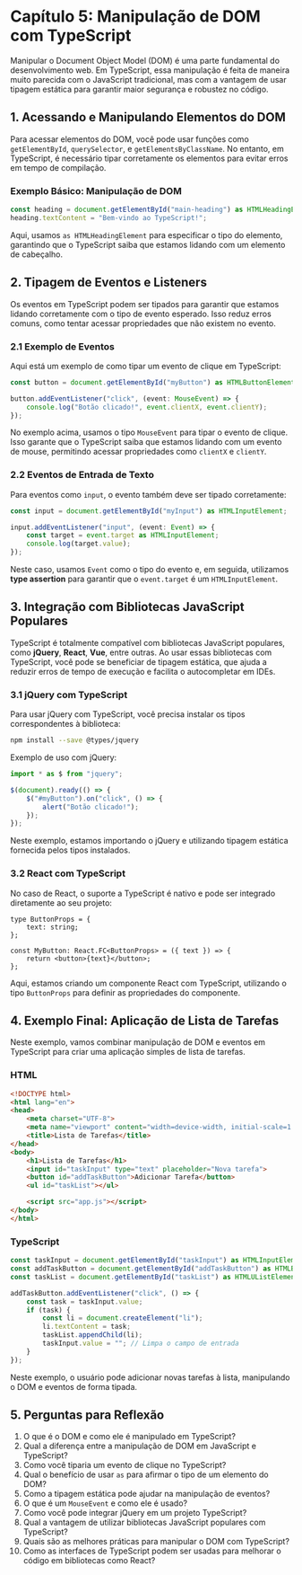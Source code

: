 # Capítulo 5: Manipulação de DOM com TypeScript

Manipular o Document Object Model (DOM) é uma parte fundamental do desenvolvimento web. Em TypeScript, essa manipulação é feita de maneira muito parecida com o JavaScript tradicional, mas com a vantagem de usar tipagem estática para garantir maior segurança e robustez no código.

## 1. Acessando e Manipulando Elementos do DOM

Para acessar elementos do DOM, você pode usar funções como `getElementById`, `querySelector`, e `getElementsByClassName`. No entanto, em TypeScript, é necessário tipar corretamente os elementos para evitar erros em tempo de compilação.

### Exemplo Básico: Manipulação de DOM

```typescript
const heading = document.getElementById("main-heading") as HTMLHeadingElement;
heading.textContent = "Bem-vindo ao TypeScript!";
```

Aqui, usamos `as HTMLHeadingElement` para especificar o tipo do elemento, garantindo que o TypeScript saiba que estamos lidando com um elemento de cabeçalho.

## 2. Tipagem de Eventos e Listeners

Os eventos em TypeScript podem ser tipados para garantir que estamos lidando corretamente com o tipo de evento esperado. Isso reduz erros comuns, como tentar acessar propriedades que não existem no evento.

### 2.1 Exemplo de Eventos

Aqui está um exemplo de como tipar um evento de clique em TypeScript:

```typescript
const button = document.getElementById("myButton") as HTMLButtonElement;

button.addEventListener("click", (event: MouseEvent) => {
    console.log("Botão clicado!", event.clientX, event.clientY);
});
```

No exemplo acima, usamos o tipo `MouseEvent` para tipar o evento de clique. Isso garante que o TypeScript saiba que estamos lidando com um evento de mouse, permitindo acessar propriedades como `clientX` e `clientY`.

### 2.2 Eventos de Entrada de Texto

Para eventos como `input`, o evento também deve ser tipado corretamente:

```typescript
const input = document.getElementById("myInput") as HTMLInputElement;

input.addEventListener("input", (event: Event) => {
    const target = event.target as HTMLInputElement;
    console.log(target.value);
});
```

Neste caso, usamos `Event` como o tipo do evento e, em seguida, utilizamos **type assertion** para garantir que o `event.target` é um `HTMLInputElement`.

## 3. Integração com Bibliotecas JavaScript Populares

TypeScript é totalmente compatível com bibliotecas JavaScript populares, como **jQuery**, **React**, **Vue**, entre outras. Ao usar essas bibliotecas com TypeScript, você pode se beneficiar de tipagem estática, que ajuda a reduzir erros de tempo de execução e facilita o autocompletar em IDEs.

### 3.1 jQuery com TypeScript

Para usar jQuery com TypeScript, você precisa instalar os tipos correspondentes à biblioteca:

```bash
npm install --save @types/jquery
```

Exemplo de uso com jQuery:

```typescript
import * as $ from "jquery";

$(document).ready(() => {
    $("#myButton").on("click", () => {
        alert("Botão clicado!");
    });
});
```

Neste exemplo, estamos importando o jQuery e utilizando tipagem estática fornecida pelos tipos instalados.

### 3.2 React com TypeScript

No caso de React, o suporte a TypeScript é nativo e pode ser integrado diretamente ao seu projeto:

```tsx
type ButtonProps = {
    text: string;
};

const MyButton: React.FC<ButtonProps> = ({ text }) => {
    return <button>{text}</button>;
};
```

Aqui, estamos criando um componente React com TypeScript, utilizando o tipo `ButtonProps` para definir as propriedades do componente.

## 4. Exemplo Final: Aplicação de Lista de Tarefas

Neste exemplo, vamos combinar manipulação de DOM e eventos em TypeScript para criar uma aplicação simples de lista de tarefas.

### HTML

```html
<!DOCTYPE html>
<html lang="en">
<head>
    <meta charset="UTF-8">
    <meta name="viewport" content="width=device-width, initial-scale=1.0">
    <title>Lista de Tarefas</title>
</head>
<body>
    <h1>Lista de Tarefas</h1>
    <input id="taskInput" type="text" placeholder="Nova tarefa">
    <button id="addTaskButton">Adicionar Tarefa</button>
    <ul id="taskList"></ul>

    <script src="app.js"></script>
</body>
</html>
```

### TypeScript

```typescript
const taskInput = document.getElementById("taskInput") as HTMLInputElement;
const addTaskButton = document.getElementById("addTaskButton") as HTMLButtonElement;
const taskList = document.getElementById("taskList") as HTMLUListElement;

addTaskButton.addEventListener("click", () => {
    const task = taskInput.value;
    if (task) {
        const li = document.createElement("li");
        li.textContent = task;
        taskList.appendChild(li);
        taskInput.value = ""; // Limpa o campo de entrada
    }
});
```

Neste exemplo, o usuário pode adicionar novas tarefas à lista, manipulando o DOM e eventos de forma tipada.

## 5. Perguntas para Reflexão

1. O que é o DOM e como ele é manipulado em TypeScript?
2. Qual a diferença entre a manipulação de DOM em JavaScript e TypeScript?
3. Como você tiparia um evento de clique no TypeScript?
4. Qual o benefício de usar `as` para afirmar o tipo de um elemento do DOM?
5. Como a tipagem estática pode ajudar na manipulação de eventos?
6. O que é um `MouseEvent` e como ele é usado?
7. Como você pode integrar jQuery em um projeto TypeScript?
8. Qual a vantagem de utilizar bibliotecas JavaScript populares com TypeScript?
9. Quais são as melhores práticas para manipular o DOM com TypeScript?
10. Como as interfaces de TypeScript podem ser usadas para melhorar o código em bibliotecas como React?

